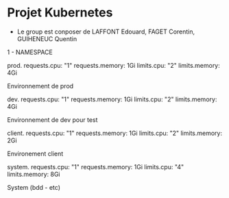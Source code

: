 # Projet Kubernetes

- Le group est conposer de LAFFONT Edouard,
  FAGET Corentin, GUIHENEUC Quentin

1 - NAMESPACE

prod.
requests.cpu: "1"
requests.memory: 1Gi
limits.cpu: "2"
limits.memory: 4Gi

Environnement de prod

dev.
requests.cpu: "1"
requests.memory: 1Gi
limits.cpu: "2"
limits.memory: 4Gi

Environnement de dev pour test

client.
requests.cpu: "1"
requests.memory: 1Gi
limits.cpu: "2"
limits.memory: 2Gi

Environement client

system.
requests.cpu: "1"
requests.memory: 1Gi
limits.cpu: "4"
limits.memory: 8Gi

System (bdd - etc)

